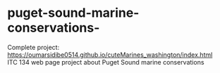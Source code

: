 # puget-sound-marine-conservations-

Complete project: https://oumarsidibe0514.github.io/cuteMarines_washington/index.html
<br>
ITC 134 web page project about Puget Sound marine conservations

